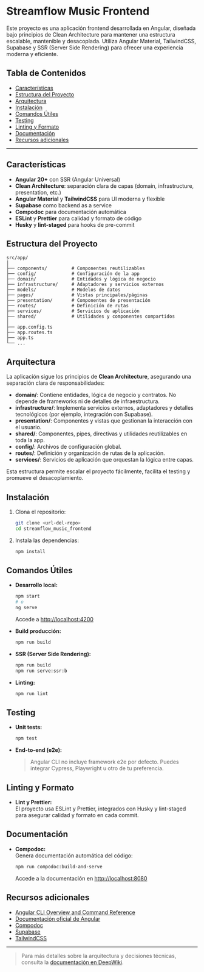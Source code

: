 # Streamflow Music Frontend

Este proyecto es una aplicación frontend desarrollada en Angular, diseñada bajo principios de Clean Architecture para mantener una estructura escalable, mantenible y desacoplada. Utiliza Angular Material, TailwindCSS, Supabase y SSR (Server Side Rendering) para ofrecer una experiencia moderna y eficiente.

## Tabla de Contenidos

- [Características](#características)
- [Estructura del Proyecto](#estructura-del-proyecto)
- [Arquitectura](#arquitectura)
- [Instalación](#instalación)
- [Comandos Útiles](#comandos-útiles)
- [Testing](#testing)
- [Linting y Formato](#linting-y-formato)
- [Documentación](#documentación)
- [Recursos adicionales](#recursos-adicionales)

---

## Características

- **Angular 20+** con SSR (Angular Universal)
- **Clean Architecture**: separación clara de capas (domain, infrastructure, presentation, etc.)
- **Angular Material** y **TailwindCSS** para UI moderna y flexible
- **Supabase** como backend as a service
- **Compodoc** para documentación automática
- **ESLint** y **Prettier** para calidad y formato de código
- **Husky** y **lint-staged** para hooks de pre-commit

## Estructura del Proyecto

```
src/app/
│
├── components/         # Componentes reutilizables
├── config/             # Configuración de la app
├── domain/             # Entidades y lógica de negocio
├── infrastructure/     # Adaptadores y servicios externos
├── models/             # Modelos de datos
├── pages/              # Vistas principales/páginas
├── presentation/       # Componentes de presentación
├── routes/             # Definición de rutas
├── services/           # Servicios de aplicación
├── shared/             # Utilidades y componentes compartidos
│
├── app.config.ts
├── app.routes.ts
├── app.ts
└── ...
```

## Arquitectura

La aplicación sigue los principios de **Clean Architecture**, asegurando una separación clara de responsabilidades:

- **domain/**: Contiene entidades, lógica de negocio y contratos. No depende de frameworks ni de detalles de infraestructura.
- **infrastructure/**: Implementa servicios externos, adaptadores y detalles tecnológicos (por ejemplo, integración con Supabase).
- **presentation/**: Componentes y vistas que gestionan la interacción con el usuario.
- **shared/**: Componentes, pipes, directivas y utilidades reutilizables en toda la app.
- **config/**: Archivos de configuración global.
- **routes/**: Definición y organización de rutas de la aplicación.
- **services/**: Servicios de aplicación que orquestan la lógica entre capas.

Esta estructura permite escalar el proyecto fácilmente, facilita el testing y promueve el desacoplamiento.

## Instalación

1. Clona el repositorio:
    ```bash
    git clone <url-del-repo>
    cd streamflow_music_frontend
    ```

2. Instala las dependencias:
    ```bash
    npm install
    ```

## Comandos Útiles

- **Desarrollo local:**
    ```bash
    npm start
    # o
    ng serve
    ```
    Accede a [http://localhost:4200](http://localhost:4200)

- **Build producción:**
    ```bash
    npm run build
    ```

- **SSR (Server Side Rendering):**
    ```bash
    npm run build
    npm run serve:ssr:b
    ```

- **Linting:**
    ```bash
    npm run lint
    ```

## Testing

- **Unit tests:**
    ```bash
    npm test
    ```

- **End-to-end (e2e):**
    > Angular CLI no incluye framework e2e por defecto. Puedes integrar Cypress, Playwright u otro de tu preferencia.

## Linting y Formato

- **Lint y Prettier:**  
  El proyecto usa ESLint y Prettier, integrados con Husky y lint-staged para asegurar calidad y formato en cada commit.

## Documentación

- **Compodoc:**  
  Genera documentación automática del código:
    ```bash
    npm run compodoc:build-and-serve
    ```
  Accede a la documentación en [http://localhost:8080](http://localhost:8080)

## Recursos adicionales

- [Angular CLI Overview and Command Reference](https://angular.dev/tools/cli)
- [Documentación oficial de Angular](https://angular.dev/)
- [Compodoc](https://compodoc.app/)
- [Supabase](https://supabase.com/)
- [TailwindCSS](https://tailwindcss.com/)

---

> Para más detalles sobre la arquitectura y decisiones técnicas, consulta la [documentación en DeepWiki](https://deepwiki.com/SteveSant26/streamflow_music_frontend/1-overview).
